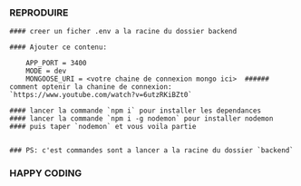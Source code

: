 ### REPRODUIRE

	#### creer un ficher .env a la racine du dossier backend
	
	#### Ajouter ce contenu: 
	
		APP_PORT = 3400
		MODE = dev
		MONGOOSE_URI = <votre chaine de connexion mongo ici>  ###### comment optenir la chanine de connexion: `https://www.youtube.com/watch?v=6utzRKiBZt0`
		
	#### lancer la commande `npm i` pour installer les dependances
	#### lancer la commande `npm i -g nodemon` pour installer nodemon 
	#### puis taper `nodemon` et vous voila partie
	
	
	### PS: c'est commandes sont a lancer a la racine du dossier `backend`
	
	
	
	
	
### HAPPY CODING
		


    